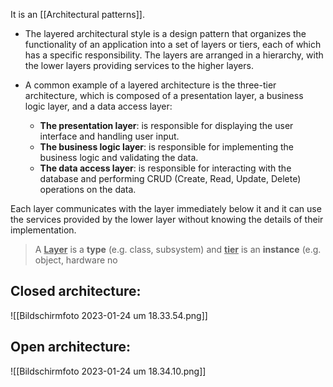 It is an [[Architectural patterns]].

- The layered architectural style is a design pattern that organizes the functionality of an application into a set of layers or tiers, each of which has a specific responsibility. The layers are arranged in a hierarchy, with the lower layers providing services to the higher layers.

- A common example of a layered architecture is the three-tier architecture, which is composed of a presentation layer, a business logic layer, and a data access layer:
	- **The presentation layer**: is responsible for displaying the user interface and handling user input.
	- **The business logic layer**: is responsible for implementing the business logic and validating the data.
	- **The data access layer**: is responsible for interacting with the database and performing CRUD (Create, Read, Update, Delete) operations on the data.

Each layer communicates with the layer immediately below it and it can use the services provided by the lower layer without knowing the details of their implementation.

> A **<u>Layer</u>** is a **type** (e.g. class, subsystem) and **<u>tier</u>** is an **instance** (e.g. object, hardware no

## Closed architecture:
![[Bildschirm­foto 2023-01-24 um 18.33.54.png]]

## Open architecture:
![[Bildschirm­foto 2023-01-24 um 18.34.10.png]]